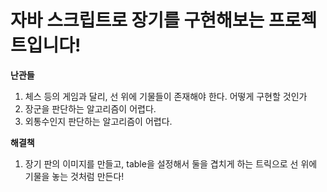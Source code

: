 # 자바 스크립트로 장기를 구현해보는 프로젝트입니다!

**난관들**
1. 체스 등의 게임과 달리, 선 위에 기물들이 존재해야 한다. 어떻게 구현할 것인가
2. 장군을 판단하는 알고리즘이 어렵다.
3. 외통수인지 판단하는 알고리즘이 어렵다.

**해결책**
1. 장기 판의 이미지를 만들고, table을 설정해서 둘을 겹치게 하는 트릭으로 선 위에 기물을 놓는 것처럼 만든다!
